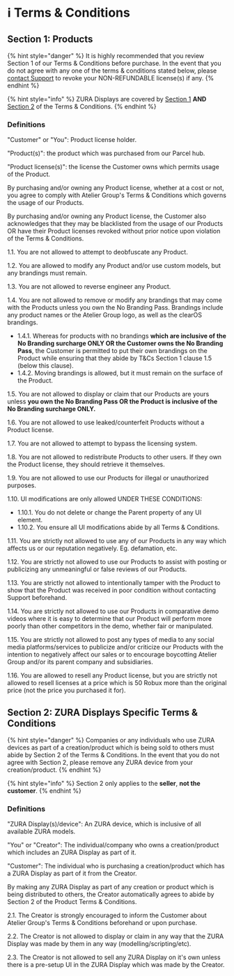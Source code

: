 # ℹ️ Terms & Conditions

## Section 1: Products

{% hint style="danger" %}
It is highly recommended that you review Section 1 of our Terms & Conditions before purchase. In the event that you do not agree with any one of the terms & conditions stated below, please [contact Support](../support/contact-us.md) to revoke your NON-REFUNDABLE license(s) if any.
{% endhint %}

{% hint style="info" %}
ZURA Displays are covered by [Section 1](terms.md#section-1-products) **AND** [Section 2](terms.md#section-2-zura-displays-specific-terms-and-conditions) of the Terms & Conditions.
{% endhint %}

### Definitions

"Customer" or "You": Product license holder.

"Product(s)": the product which was purchased from our Parcel hub.

"Product license(s)": the license the Customer owns which permits usage of the Product.



By purchasing and/or owning any Product license, whether at a cost or not, you agree to comply with Atelier Group's Terms & Conditions which governs the usage of our Products.

By purchasing and/or owning any Product license, the Customer also acknowledges that they may be blacklisted from the usage of our Products OR have their Product licenses revoked without prior notice upon violation of the Terms & Conditions.

1.1. You are not allowed to attempt to deobfuscate any Product.

1.2. You are allowed to modify any Product and/or use custom models, but any brandings must remain.

1.3. You are not allowed to reverse engineer any Product.

1.4. You are not allowed to remove or modify any brandings that may come with the Products unless you own the No Branding Pass. Brandings include any product names or the Atelier Group logo, as well as the clearOS brandings.

* 1.4.1. Whereas for products with no brandings **which are inclusive of the No Branding surcharge ONLY OR the Customer owns the No Branding Pass**, the Customer is permitted to put their own brandings on the Product while ensuring that they abide by T\&Cs Section 1 clause 1.5 (below this clause).
* 1.4.2. Moving brandings is allowed, but it must remain on the surface of the Product.

1.5. You are not allowed to display or claim that our Products are yours unless **you own the No Branding Pass OR the Product is inclusive of the No Branding surcharge ONLY.**

1.6. You are not allowed to use leaked/counterfeit Products without a Product license.

1.7. You are not allowed to attempt to bypass the licensing system.

1.8. You are not allowed to redistribute Products to other users. If they own the Product license, they should retrieve it themselves.

1.9. You are not allowed to use our Products for illegal or unauthorized purposes.

1.10. UI modifications are only allowed UNDER THESE CONDITIONS:

* 1.10.1. You do not delete or change the Parent property of any UI element.
* 1.10.2. You ensure all UI modifications abide by all Terms & Conditions.

1.11. You are strictly not allowed to use any of our Products in any way which affects us or our reputation negatively. Eg. defamation, etc.

1.12. You are strictly not allowed to use our Products to assist with posting or publicizing any unmeaningful or false reviews of our Products.

1.13. You are strictly not allowed to intentionally tamper with the Product to show that the Product was received in poor condition without contacting Support beforehand.

1.14. You are strictly not allowed to use our Products in comparative demo videos where it is easy to determine that our Product will perform more poorly than other competitors in the demo, whether fair or manipulated.

1.15. You are strictly not allowed to post any types of media to any social media platforms/services to publicize and/or criticize our Products with the intention to negatively affect our sales or to encourage boycotting Atelier Group and/or its parent company and subsidiaries.

1.16. You are allowed to resell any Product license, but you are strictly not allowed to resell licenses at a price which is 50 Robux more than the original price (not the price you purchased it for).

## Section 2: ZURA Displays Specific Terms & Conditions

{% hint style="danger" %}
Companies or any individuals who use ZURA devices as part of a creation/product which is being sold to others must abide by Section 2 of the Terms & Conditions. In the event that you do not agree with Section 2, please remove any ZURA device from your creation/product.
{% endhint %}

{% hint style="info" %}
Section 2 only applies to the **seller**, **not the customer**.
{% endhint %}

### Definitions

"ZURA Display(s)/device": An ZURA device, which is inclusive of all available ZURA models.

"You" or "Creator": The individual/company who owns a creation/product which includes an ZURA Display as part of it.

"Customer": The individual who is purchasing a creation/product which has a ZURA Display as part of it from the Creator.



By making any ZURA Display as part of any creation or product which is being distributed to others, the Creator automatically agrees to abide by Section 2 of the Product Terms & Conditions.

2.1. The Creator is strongly encouraged to inform the Customer about Atelier Group's Terms & Conditions beforehand or upon purchase.

2.2. The Creator is not allowed to display or claim in any way that the ZURA Display was made by them in any way (modelling/scripting/etc).

2.3. The Creator is not allowed to sell any ZURA Display on it's own unless there is a pre-setup UI in the ZURA Display which was made by the Creator.
